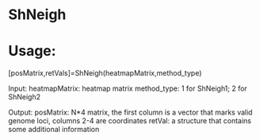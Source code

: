 # ShNeigh

# Usage:

[posMatrix,retVals]=ShNeigh(heatmapMatrix,method_type)

Input:
heatmapMatrix: heatmap matrix
method_type: 1 for ShNeigh1; 2 for ShNeigh2

Output:
posMatrix: N*4 matrix, the first column is a vector that marks valid genome loci, columns 2-4 are coordinates
retVal: a structure that contains some additional information
